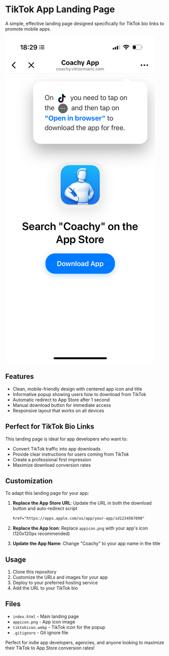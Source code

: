# TikTok App Landing Page

A simple, effective landing page designed specifically for TikTok bio links to promote mobile apps.

![Example](example.png)

## Features

- Clean, mobile-friendly design with centered app icon and title
- Informative popup showing users how to download from TikTok
- Automatic redirect to App Store after 1 second
- Manual download button for immediate access
- Responsive layout that works on all devices

## Perfect for TikTok Bio Links

This landing page is ideal for app developers who want to:
- Convert TikTok traffic into app downloads
- Provide clear instructions for users coming from TikTok
- Create a professional first impression
- Maximize download conversion rates

## Customization

To adapt this landing page for your app:

1. **Replace the App Store URL**: Update the URL in both the download button and auto-redirect script
   ```html
   href="https://apps.apple.com/us/app/your-app/id1234567890"
   ```

2. **Replace the App Icon**: Replace `appicon.png` with your app's icon (120x120px recommended)

3. **Update the App Name**: Change "Coachy" to your app name in the title

## Usage

1. Clone this repository
2. Customize the URLs and images for your app
3. Deploy to your preferred hosting service
4. Add the URL to your TikTok bio

## Files

- `index.html` - Main landing page
- `appicon.png` - App icon image
- `tiktokicon.webp` - TikTok icon for the popup
- `.gitignore` - Git ignore file

Perfect for indie app developers, agencies, and anyone looking to maximize their TikTok to App Store conversion rates!